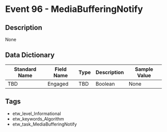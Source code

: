 # Event 96 - MediaBufferingNotify

## Description
None

## Data Dictionary
|Standard Name|Field Name|Type|Description|Sample Value|
|---|---|---|---|---|
|TBD|Engaged|TBD|Boolean|None|None|

## Tags
* etw_level_Informational
* etw_keywords_Algorithm
* etw_task_MediaBufferingNotify